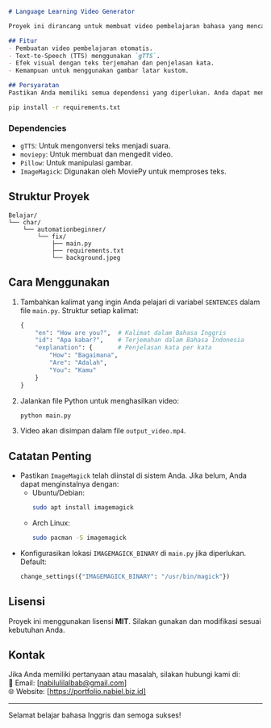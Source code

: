 

```markdown
# Language Learning Video Generator

Proyek ini dirancang untuk membuat video pembelajaran bahasa yang mencakup kalimat-kalimat dalam bahasa Inggris beserta terjemahannya ke dalam bahasa Indonesia. Video ini juga dilengkapi penjelasan untuk setiap kata dalam kalimat yang diajarkan.  

## Fitur
- Pembuatan video pembelajaran otomatis.
- Text-to-Speech (TTS) menggunakan `gTTS`.
- Efek visual dengan teks terjemahan dan penjelasan kata.
- Kemampuan untuk menggunakan gambar latar kustom.

## Persyaratan
Pastikan Anda memiliki semua dependensi yang diperlukan. Anda dapat menginstalnya menggunakan perintah berikut:  

```

```bash
pip install -r requirements.txt
```

### Dependencies
- `gTTS`: Untuk mengonversi teks menjadi suara.
- `moviepy`: Untuk membuat dan mengedit video.
- `Pillow`: Untuk manipulasi gambar.
- `ImageMagick`: Digunakan oleh MoviePy untuk memproses teks.

## Struktur Proyek
```
Belajar/
└── char/
    └── automationbeginner/
        └── fix/
            ├── main.py
            ├── requirements.txt
            └── background.jpeg
```

## Cara Menggunakan
1. Tambahkan kalimat yang ingin Anda pelajari di variabel `SENTENCES` dalam file `main.py`. Struktur setiap kalimat:  
    ```python
    {
        "en": "How are you?",  # Kalimat dalam Bahasa Inggris
        "id": "Apa kabar?",    # Terjemahan dalam Bahasa Indonesia
        "explanation": {       # Penjelasan kata per kata
            "How": "Bagaimana",
            "Are": "Adalah",
            "You": "Kamu"
        }
    }
    ```
2. Jalankan file Python untuk menghasilkan video:  
    ```bash
    python main.py
    ```
3. Video akan disimpan dalam file `output_video.mp4`.

## Catatan Penting
- Pastikan `ImageMagick` telah diinstal di sistem Anda. Jika belum, Anda dapat menginstalnya dengan:
  - Ubuntu/Debian:  
    ```bash
    sudo apt install imagemagick
    ```
  - Arch Linux:  
    ```bash
    sudo pacman -S imagemagick
    ```
- Konfigurasikan lokasi `IMAGEMAGICK_BINARY` di `main.py` jika diperlukan. Default:  
  ```python
  change_settings({"IMAGEMAGICK_BINARY": "/usr/bin/magick"})
  ```

## Lisensi
Proyek ini menggunakan lisensi **MIT**. Silakan gunakan dan modifikasi sesuai kebutuhan Anda.

## Kontak
Jika Anda memiliki pertanyaan atau masalah, silakan hubungi kami di:  
📧 Email: [nabilulilalbab@gmail.com]  
🌐 Website: [https://portfolio.nabiel.biz.id]  

---

Selamat belajar bahasa Inggris dan semoga sukses!
```

